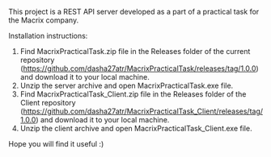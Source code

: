 This project is a REST API server developed as a part of a practical task for the Macrix company.

Installation instructions:
1) Find MacrixPracticalTask.zip file in the Releases folder of the current repository (https://github.com/dasha27atr/MacrixPracticalTask/releases/tag/1.0.0) and download it to your local machine.
2) Unzip the server archive and open MacrixPracticalTask.exe file.
3) Find MacrixPracticalTask_Client.zip file in the Releases folder of the Client repository (https://github.com/dasha27atr/MacrixPracticalTask_Client/releases/tag/1.0.0) and download it to your local machine.
4) Unzip the client archive and open MacrixPracticalTask_Client.exe file.

Hope you will find it useful :)
